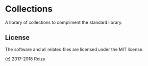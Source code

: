 # Collections

A library of collections to compliment the standard library.

## License

The software and all related files are licensed under the MIT license.

(c) 2017-2018 Reizu
